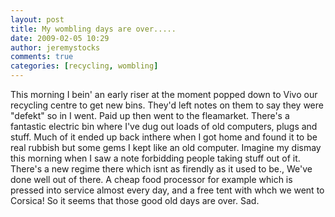```yaml
---
layout: post
title: My wombling days are over.....
date: 2009-02-05 10:29
author: jeremystocks
comments: true
categories: [recycling, wombling]
---
```

This morning I bein' an early riser at the moment popped down to Vivo our recycling centre to get new bins. They'd left notes on them to say they were "defekt" so in I went. Paid up then went to the fleamarket. There's a fantastic electric bin where I've dug out loads of old computers, plugs and stuff. Much of it ended up back inthere when I got home and found it to be real rubbish but some gems I kept like an old computer. Imagine my dismay this morning when I saw a note forbidding people taking stuff out of it. There's a new regime there which isnt as firendly as it used to be., We've done well out of there. A cheap food processor for example which is pressed into service almost every day, and a free tent with whch we went to Corsica! So it seems that those good old days are over. Sad.
